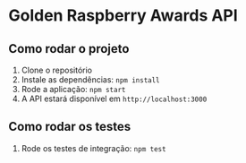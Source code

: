 # Golden Raspberry Awards API

## Como rodar o projeto

1. Clone o repositório
2. Instale as dependências: `npm install`
3. Rode a aplicação: `npm start`
4. A API estará disponível em `http://localhost:3000`

## Como rodar os testes

1. Rode os testes de integração: `npm test`